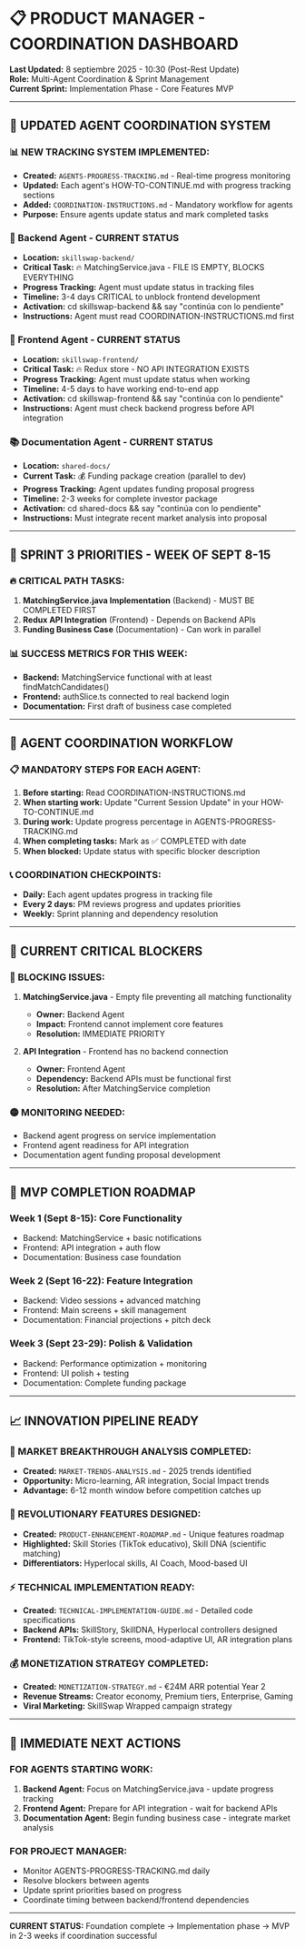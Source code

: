 # 📋 PRODUCT MANAGER - COORDINATION DASHBOARD
**Last Updated:** 8 septiembre 2025 - 10:30 (Post-Rest Update)  
**Role:** Multi-Agent Coordination & Sprint Management  
**Current Sprint:** Implementation Phase - Core Features MVP

---

## 🚨 **UPDATED AGENT COORDINATION SYSTEM**

### **📊 NEW TRACKING SYSTEM IMPLEMENTED:**
- **Created:** `AGENTS-PROGRESS-TRACKING.md` - Real-time progress monitoring
- **Updated:** Each agent's HOW-TO-CONTINUE.md with progress tracking sections
- **Added:** `COORDINATION-INSTRUCTIONS.md` - Mandatory workflow for agents
- **Purpose:** Ensure agents update status and mark completed tasks

### **🔧 Backend Agent - CURRENT STATUS**
- **Location:** `skillswap-backend/`
- **Critical Task:** 🔥 MatchingService.java - FILE IS EMPTY, BLOCKS EVERYTHING
- **Progress Tracking:** Agent must update status in tracking files
- **Timeline:** 3-4 days CRITICAL to unblock frontend development
- **Activation:** cd skillswap-backend && say "continúa con lo pendiente"
- **Instructions:** Agent must read COORDINATION-INSTRUCTIONS.md first

### **📱 Frontend Agent - CURRENT STATUS**  
- **Location:** `skillswap-frontend/`
- **Critical Task:** 🔥 Redux store - NO API INTEGRATION EXISTS
- **Progress Tracking:** Agent must update status when working
- **Timeline:** 4-5 days to have working end-to-end app
- **Activation:** cd skillswap-frontend && say "continúa con lo pendiente"
- **Instructions:** Agent must check backend progress before API integration

### **📚 Documentation Agent - CURRENT STATUS**
- **Location:** `shared-docs/`
- **Current Task:** 💰 Funding package creation (parallel to dev)
- **Progress Tracking:** Agent updates funding proposal progress
- **Timeline:** 2-3 weeks for complete investor package
- **Activation:** cd shared-docs && say "continúa con lo pendiente"
- **Instructions:** Must integrate recent market analysis into proposal

---

## 🎯 **SPRINT 3 PRIORITIES - WEEK OF SEPT 8-15**

### **🔥 CRITICAL PATH TASKS:**
1. **MatchingService.java Implementation** (Backend) - MUST BE COMPLETED FIRST
2. **Redux API Integration** (Frontend) - Depends on Backend APIs
3. **Funding Business Case** (Documentation) - Can work in parallel

### **📊 SUCCESS METRICS FOR THIS WEEK:**
- **Backend:** MatchingService functional with at least findMatchCandidates()
- **Frontend:** authSlice.ts connected to real backend login
- **Documentation:** First draft of business case completed

---

## 🔄 **AGENT COORDINATION WORKFLOW**

### **📋 MANDATORY STEPS FOR EACH AGENT:**
1. **Before starting:** Read COORDINATION-INSTRUCTIONS.md
2. **When starting work:** Update "Current Session Update" in your HOW-TO-CONTINUE.md
3. **During work:** Update progress percentage in AGENTS-PROGRESS-TRACKING.md
4. **When completing tasks:** Mark as ✅ COMPLETED with date
5. **When blocked:** Update status with specific blocker description

### **📞 COORDINATION CHECKPOINTS:**
- **Daily:** Each agent updates progress in tracking file
- **Every 2 days:** PM reviews progress and updates priorities
- **Weekly:** Sprint planning and dependency resolution

---

## 🚨 **CURRENT CRITICAL BLOCKERS**

### **🔴 BLOCKING ISSUES:**
1. **MatchingService.java** - Empty file preventing all matching functionality
   - **Owner:** Backend Agent
   - **Impact:** Frontend cannot implement core features
   - **Resolution:** IMMEDIATE PRIORITY

2. **API Integration** - Frontend has no backend connection
   - **Owner:** Frontend Agent
   - **Dependency:** Backend APIs must be functional first
   - **Resolution:** After MatchingService completion

### **🟡 MONITORING NEEDED:**
- Backend agent progress on service implementation
- Frontend agent readiness for API integration
- Documentation agent funding proposal development

---

## 🏁 **MVP COMPLETION ROADMAP**

### **Week 1 (Sept 8-15): Core Functionality**
- Backend: MatchingService + basic notifications
- Frontend: API integration + auth flow
- Documentation: Business case foundation

### **Week 2 (Sept 16-22): Feature Integration**
- Backend: Video sessions + advanced matching
- Frontend: Main screens + skill management
- Documentation: Financial projections + pitch deck

### **Week 3 (Sept 23-29): Polish & Validation**
- Backend: Performance optimization + monitoring
- Frontend: UI polish + testing
- Documentation: Complete funding package

---

## 📈 **INNOVATION PIPELINE READY**

### **🚀 MARKET BREAKTHROUGH ANALYSIS COMPLETED:**
- **Created:** `MARKET-TRENDS-ANALYSIS.md` - 2025 trends identified
- **Opportunity:** Micro-learning, AR integration, Social Impact trends
- **Advantage:** 6-12 month window before competition catches up

### **💎 REVOLUTIONARY FEATURES DESIGNED:**
- **Created:** `PRODUCT-ENHANCEMENT-ROADMAP.md` - Unique features roadmap
- **Highlighted:** Skill Stories (TikTok educativo), Skill DNA (scientific matching)
- **Differentiators:** Hyperlocal skills, AI Coach, Mood-based UI

### **⚡ TECHNICAL IMPLEMENTATION READY:**
- **Created:** `TECHNICAL-IMPLEMENTATION-GUIDE.md` - Detailed code specifications
- **Backend APIs:** SkillStory, SkillDNA, Hyperlocal controllers designed
- **Frontend:** TikTok-style screens, mood-adaptive UI, AR integration plans

### **💰 MONETIZATION STRATEGY COMPLETED:**
- **Created:** `MONETIZATION-STRATEGY.md` - €24M ARR potential Year 2
- **Revenue Streams:** Creator economy, Premium tiers, Enterprise, Gaming
- **Viral Marketing:** SkillSwap Wrapped campaign strategy

---

## 🎯 **IMMEDIATE NEXT ACTIONS**

### **FOR AGENTS STARTING WORK:**
1. **Backend Agent:** Focus on MatchingService.java - update progress tracking
2. **Frontend Agent:** Prepare for API integration - wait for backend APIs
3. **Documentation Agent:** Begin funding business case - integrate market analysis

### **FOR PROJECT MANAGER:**
- Monitor AGENTS-PROGRESS-TRACKING.md daily
- Resolve blockers between agents
- Update sprint priorities based on progress
- Coordinate timing between backend/frontend dependencies

---

**CURRENT STATUS:** Foundation complete → Implementation phase → MVP in 2-3 weeks if coordination successful
